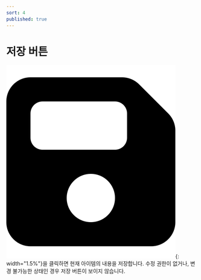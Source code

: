 ```yaml
---
sort: 4
published: true
---
```


# 저장 버튼
![SaveIcon](../../images/common/information_view_button/floppy-disk-solid.png){: width="1.5%"}을 클릭하면 현재 아이템의 내용을 저장합니다.
수정 권한이 없거나, 변경 불가능한 상태인 경우 저장 버튼이 보이지 않습니다.

